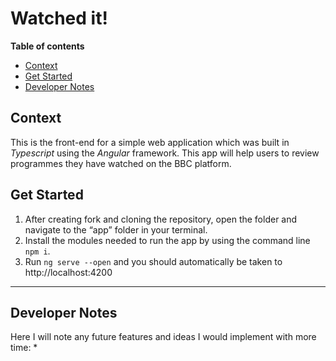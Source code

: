 # Watched it!

__Table of contents__
* [Context](https://github.com/bbc-studios/watchedit/edit/main/README.md#context)
* [Get Started](https://github.com/bbc-studios/watchedit/edit/main/README.md#get-started)
* [Developer Notes](#developer-notes)

## Context
This is the front-end for a simple web application which was built in *Typescript* using the *Angular* framework.
This app will help users to review programmes they have watched on the BBC platform.

## Get Started
1. After creating fork and cloning the repository, open the folder and navigate to the “app” folder in your terminal.
2. Install the modules needed to run the app by using the command line `npm i`.
3. Run `ng serve --open` and you should automatically be taken to http://localhost:4200 

---
## Developer Notes

Here I will note any future features and ideas I would implement with more time:
* 